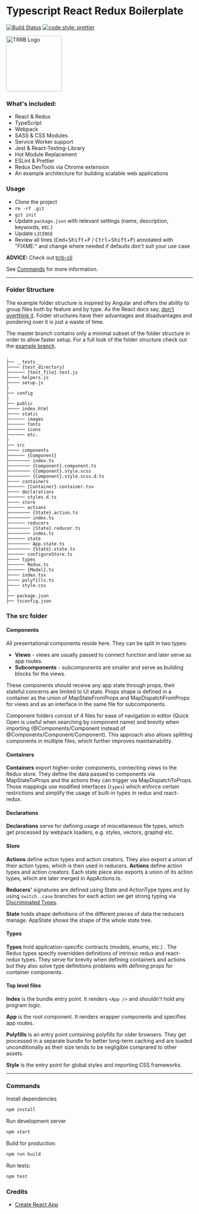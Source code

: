 # Typescript React Redux Boilerplate

[![Build Status](https://travis-ci.org/kaykayehnn/typescript-react-redux-boilerplate.svg?branch=master)](https://travis-ci.org/kaykayehnn/typescript-react-redux-boilerplate)
[![code style: prettier](https://img.shields.io/badge/code_style-prettier-ff69b4.svg)](https://github.com/prettier/prettier)

<img src="https://user-images.githubusercontent.com/19822240/52233118-ef9a1900-28c6-11e9-9cb2-a81e9b34df09.png" alt="TRRB Logo" width="150">

### What's included:

- React & Redux
- TypeScript
- Webpack
- SASS & CSS Modules
- Service Worker support
- Jest & React-Testing-Library
- Hot Module Replacement
- ESLint & Prettier
- Redux DevTools via Chrome extension
- An example architecture for building scalable web applications

### Usage

- Clone the project
- `rm -rf .git`
- `git init`
- Update `package.json` with relevant settings (name, description, keywords, etc.)
- Update `LICENSE`
- Review all lines (<kbd>Cmd</kbd>+<kbd>Shift</kbd>+<kbd>F</kbd> / <kbd>Ctrl</kbd>+<kbd>Shift</kbd>+<kbd>F</kbd>) annotated with "FIXME:" and change where needed if defaults don't suit your use case

**ADVICE:** Check out [trrb-cli](https://github.com/kayKayEhnn/trrb-cli)

See [Commands](#commands) for more information.

---

### Folder Structure

The example folder structure is inspired by Angular and offers the ability to group files both by feature and by type. As the React docs say, [don't overthink it](https://reactjs.org/docs/faq-structure.html#dont-overthink-it). Folder structures have their advantages and disadvantages and pondering over it is just a waste of time.

The master branch contains only a minimal subset of the folder structure in order to allow faster setup. For a full look of the folder structure check out the [example branch](https://github.com/kayKayEhnn/typescript-react-redux-boilerplate/tree/example).

```
.
├── __tests__
├──── {test_directory}
├────── {test_file}.test.js
├──── helpers.js
├──── setup.js
├
├── config
├
├── public
├──── index.html
├──── static
├────── images
├────── fonts
├────── icons
├────── etc.
├
├── src
├──── components
├────── {Component}
├──────── index.ts
├──────── {Component}.component.ts
├──────── {Component}.style.scss
├──────── {Component}.style.scss.d.ts
├──── containers
├────── {Container}.container.tsx
├──── declarations
├────── styles.d.ts
├──── store
├────── actions
├──────── {State}.action.ts
├──────── index.ts
├────── reducers
├──────── {State}.reducer.ts
├──────── index.ts
├────── state
├──────── App.state.ts
├──────── {State}.state.ts
├────── configureStore.ts
├──── types
├────── Redux.ts
├────── {Model}.ts
├──── index.tsx
├──── polyfills.ts
├──── style.css
├
├── package.json
├── tsconfig.json
```

### The src folder

#### Components

All presentational components reside here. They can be split in two types:

- **Views** - views are usually passed to connect function and later serve as app routes.
- **Subcomponents** - subcomponents are smaller and serve as building blocks for the views.

These components should receive any app state through props, their stateful concerns are limited to UI state. Props shape is defined in a container as the union of MapStateFromProps and MapDispatchFromProps for views and as an interface in the same file for subcomponents.

Component folders consist of 4 files for ease of navigation in editor (Quick Open is useful when searching by component name) and brevity when importing (@Components/Component instead of @Components/Component/Component). This approach also allows splitting components in multiple files, which further improves maintainability.

#### Containers

**Containers** export higher-order components, connecting views to the Redux store. They define the data passed to components via MapStateToProps and the actions they can trigger via MapDispatchToProps. Those mappings use modified interfaces (`types`) which enforce certain restrictions and simplify the usage of built-in types in redux and react-redux.

#### Declarations

**Declarations** serve for defining usage of miscellaneous file types, which get processed by webpack loaders, e.g. styles, vectors, graphql etc.

#### Store

**Actions** define action types and action creators. They also export a union of their action types, which is then used in reducers.
**Actions** define action types and action creators. Each state piece also exports a union of its action types, which are later merged in AppActions.ts.

**Reducers'** signatures are defined using State and ActionType types and by using `switch..case` branches for each action we get strong typing via [Discriminated Types](https://www.typescriptlang.org/docs/handbook/advanced-types.html#discriminated-unions).

**State** holds shape definitions of the different pieces of data the reducers manage. AppState shows the shape of the whole state tree.

#### Types

**Types** hold application-specific contracts (models, enums, etc.) . The Redux types specify overridden definitions of intrinsic redux and react-redux types. They serve for brevity when defining containers and actions but they also solve type definitions problems with defining props for container components.

#### Top level files

**Index** is the bundle entry point. It renders `<App />` and shouldn't hold any program logic.

**App** is the root component. It renders wrapper components and specifies app routes.

**Polyfills** is an entry point containing polyfills for older browsers. They get processed in a separate bundle for better long-term caching and are loaded unconditionally as their size tends to be negligible comprared to other assets.

**Style** is the entry point for global styles and importing CSS frameworks.

---

### Commands

Install dependencies

```bash
npm install
```

Run development server

```bash
npm start
```

Build for production:

```bash
npm run build
```

Run tests:

```bash
npm test
```

### Credits

- [Create React App](https://github.com/facebook/create-react-app)
